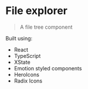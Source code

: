 # File explorer

> A file tree component

Built using:
- React
- TypeScript
- XState
- Emotion styled components
- HeroIcons
- Radix Icons
